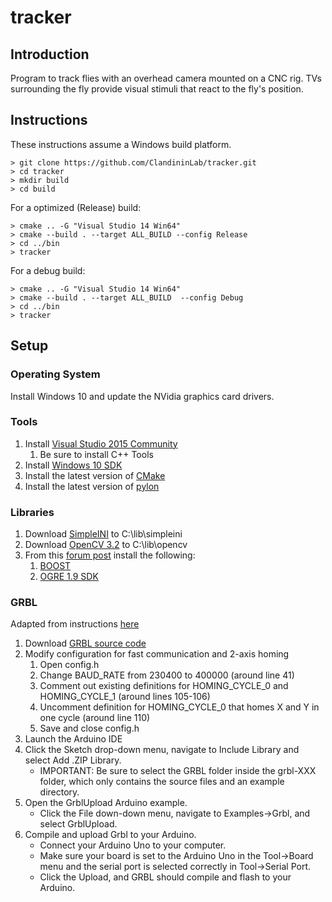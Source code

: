 # tracker

## Introduction

Program to track flies with an overhead camera mounted on a CNC rig.  TVs surrounding the fly provide visual stimuli that react to the fly's position.

## Instructions

These instructions assume a Windows build platform.

```
> git clone https://github.com/ClandininLab/tracker.git
> cd tracker
> mkdir build
> cd build
```
For a optimized (Release) build:
```
> cmake .. -G "Visual Studio 14 Win64"
> cmake --build . --target ALL_BUILD --config Release
> cd ../bin
> tracker
```

For a debug build:
```
> cmake .. -G "Visual Studio 14 Win64"
> cmake --build . --target ALL_BUILD  --config Debug
> cd ../bin
> tracker
```

## Setup

### Operating System

Install Windows 10 and update the NVidia graphics card drivers.

### Tools
1. Install [Visual Studio 2015 Community](https://www.visualstudio.com/)
    1. Be sure to install C++ Tools
1. Install [Windows 10 SDK](https://developer.microsoft.com/en-us/windows/downloads/windows-10-sdk)
1. Install the latest version of [CMake](https://cmake.org/)
1. Install the latest version of [pylon](https://www.baslerweb.com/en/support/downloads/software-downloads/)

### Libraries

1. Download [SimpleINI](https://github.com/brofield/simpleini) to C:\lib\simpleini
1. Download [OpenCV 3.2](http://opencv.org/releases.html) to C:\lib\opencv
1. From this [forum post](http://ogre3d.org/forums/viewtopic.php?t=69274) install the following:
    1. [BOOST](https://goo.gl/QmGS7N)
    1. [OGRE 1.9 SDK](https://goo.gl/jzp20i)

### GRBL

Adapted from instructions [here](https://github.com/gnea/grbl/wiki/Compiling-Grbl)

1. Download [GRBL source code](https://github.com/gnea/grbl)
2. Modify configuration for fast communication and 2-axis homing
    1. Open config.h
    2. Change BAUD_RATE from 230400 to 400000 (around line 41)
    3. Comment out existing definitions for HOMING_CYCLE_0 and HOMING_CYCLE_1 (around lines 105-106)
    4. Uncomment definition for HOMING_CYCLE_0 that homes X and Y in one cycle (around line 110)
    5. Save and close config.h
3. Launch the Arduino IDE
4. Click the Sketch drop-down menu, navigate to Include Library and select Add .ZIP Library.
    * IMPORTANT: Be sure to select the GRBL folder inside the grbl-XXX folder, which only contains the source files and an example directory.
5. Open the GrblUpload Arduino example.
    * Click the File down-down menu, navigate to Examples->Grbl, and select GrblUpload.
6. Compile and upload Grbl to your Arduino.
    * Connect your Arduino Uno to your computer.
    * Make sure your board is set to the Arduino Uno in the Tool->Board menu and the serial port is selected correctly in Tool->Serial Port.
    * Click the Upload, and GRBL should compile and flash to your Arduino.

